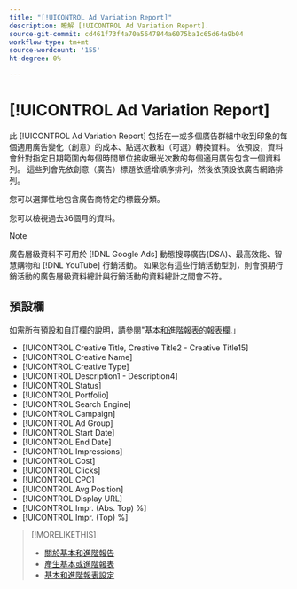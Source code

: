 ```yaml
---
title: "[!UICONTROL Ad Variation Report]"
description: 瞭解 [!UICONTROL Ad Variation Report].
source-git-commit: cd461f73f4a70a5647844a6075ba1c65d64a9b04
workflow-type: tm+mt
source-wordcount: '155'
ht-degree: 0%

---
```


# [!UICONTROL Ad Variation Report]

此 [!UICONTROL Ad Variation Report] 包括在一或多個廣告群組中收到印象的每個適用廣告變化（創意）的成本、點選次數和（可選）轉換資料。 依預設，資料會針對指定日期範圍內每個時間單位接收曝光次數的每個適用廣告包含一個資料列。 這些列會先依創意（廣告）標題依遞增順序排列，然後依預設依廣告網路排列。

您可以選擇性地包含廣告商特定的標籤分類。

您可以檢視過去36個月的資料。

>[!NOTE]
>
>廣告層級資料不可用於 [!DNL Google Ads] 動態搜尋廣告(DSA)、最高效能、智慧購物和 [!DNL YouTube] 行銷活動。 如果您有這些行銷活動型別，則會預期行銷活動的廣告層級資料總計與行銷活動的資料總計之間會不符。

## 預設欄

如需所有預設和自訂欄的說明，請參閱&quot;[基本和進階報表的報表欄](basic-advanced-report-columns.md).」

* [!UICONTROL Creative Title, Creative Title2 - Creative Title15]
* [!UICONTROL Creative Name]
* [!UICONTROL Creative Type]
* [!UICONTROL Description1 - Description4]
* [!UICONTROL Status]
* [!UICONTROL Portfolio]
* [!UICONTROL Search Engine]
* [!UICONTROL Campaign]
* [!UICONTROL Ad Group]
* [!UICONTROL Start Date]
* [!UICONTROL End Date]
* [!UICONTROL Impressions]
* [!UICONTROL Cost]
* [!UICONTROL Clicks]
* [!UICONTROL CPC]
* [!UICONTROL Avg Position]
* [!UICONTROL Display URL]
* [!UICONTROL Impr. (Abs. Top) %]
* [!UICONTROL Impr. (Top) %]

>[!MORELIKETHIS]
>
>* [關於基本和進階報告](basic-advanced-report-about.md)
>* [產生基本或進階報表](basic-advanced-report-generate.md)
>* [基本和進階報表設定](basic-advanced-report-settings.md)

